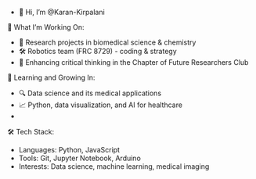 - 👋 Hi, I’m @Karan-Kirpalani

🚀 What I’m Working On:
- 🧪 Research projects in biomedical science & chemistry
- 🛠 Robotics team (FRC 8729) - coding & strategy
- 🧠 Enhancing critical thinking in the Chapter of Future Researchers Club
  
🌱 Learning and Growing In:
- 🔍 Data science and its medical applications
- 📈 Python, data visualization, and AI for healthcare
- 
🛠 Tech Stack:
- Languages: Python, JavaScript
- Tools: Git, Jupyter Notebook, Arduino
- Interests: Data science, machine learning, medical imaging


<!---
Karan-Kirpalani/Karan-Kirpalani is a ✨ special ✨ repository because its `README.md` (this file) appears on your GitHub profile.
You can click the Preview link to take a look at your changes.
--->
